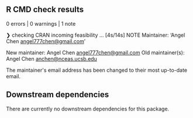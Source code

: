 ## R CMD check results

0 errors | 0 warnings | 1 note

❯ checking CRAN incoming feasibility ... [4s/14s] NOTE
  Maintainer: ‘Angel Chen <angel777chen@gmail.com>’
  
  New maintainer:
    Angel Chen <angel777chen@gmail.com>
  Old maintainer(s):
    Angel Chen <anchen@nceas.ucsb.edu>

The maintainer's email address has been changed to their most up-to-date email.

## Downstream dependencies

There are currently no downstream dependencies for this package.